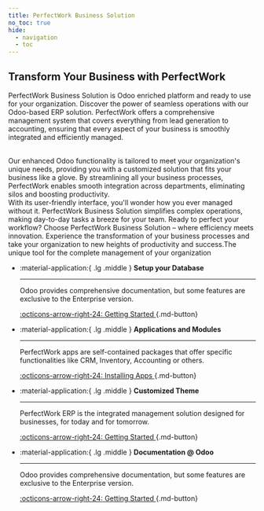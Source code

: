 ```yaml
---
title: PerfectWork Business Solution
no_toc: true
hide:
  - navigation
  - toc
---
```


## Transform Your Business with PerfectWork

PerfectWork Business Solution is Odoo enriched platform and ready to use for your organization. Discover the power of seamless operations with our Odoo-based ERP solution. PerfectWork offers a comprehensive management system that covers everything from lead generation to accounting, ensuring that every aspect of your business is smoothly integrated and efficiently managed.

<br/>
Our enhanced Odoo functionality is tailored to meet your organization's unique needs, providing you with a customized solution that fits your business like a glove. By streamlining all your business processes, PerfectWork enables smooth integration across departments, eliminating silos and boosting productivity.

<br/>
With its user-friendly interface, you'll wonder how you ever managed without it. PerfectWork Business Solution simplifies complex operations, making day-to-day tasks a breeze for your team.
Ready to perfect your workflow? Choose PerfectWork Business Solution – where efficiency meets innovation. Experience the transformation of your business processes and take your organization to new heights of productivity and success.The unique tool for the complete management of your organization

<br/>

<div class="grid cards" markdown>


-   :material-application:{ .lg .middle } __Setup your Database__

    ---

    Odoo provides comprehensive documentation, but some features are exclusive to the Enterprise version.

    [:octicons-arrow-right-24: Getting Started ](#){.md-button}


-   :material-application:{ .lg .middle } __Applications and Modules__

    ---

    PerfectWork apps are self-contained packages that offer specific functionalities like CRM, Inventory, Accounting or others.

    [:octicons-arrow-right-24: Installing Apps ](./10_apps_and_modules.md){.md-button}


-   :material-application:{ .lg .middle } __Customized Theme__

    ---

    PerfectWork ERP is the integrated management solution designed for businesses, for today and for tomorrow.

    [:octicons-arrow-right-24: Getting Started ](#){.md-button}


-   :material-application:{ .lg .middle } __Documentation @ Odoo__

    ---

    Odoo provides comprehensive documentation, but some features are exclusive to the Enterprise version.

    [:octicons-arrow-right-24: Getting Started ](https://www.odoo.com/documentation/16.0/applications/essentials/activities.html#){.md-button}



</div>